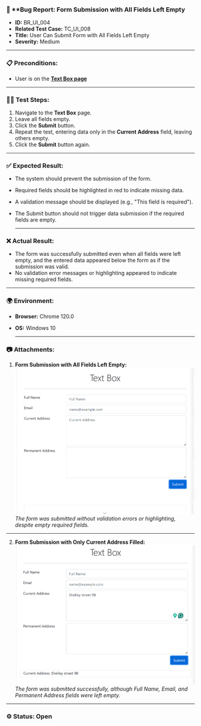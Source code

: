 ### 🐞 **Bug Report: Form Submission with All Fields Left Empty

- **ID:** BR_UI_004
- **Related Test Case:** TC_UI_008 
- **Title:** User Can Submit Form with All Fields Left Empty
- **Severity:** Medium

---

### 📋 **Preconditions:**
- User is on the [**Text Box page**](https://demoqa.com/text-box)
  
---

### 🚶‍♂️ **Test Steps:**  
1. Navigate to the **Text Box** page.  
2. Leave all fields empty.  
3. Click the **Submit** button.  
4. Repeat the test, entering data only in the **Current Address** field, leaving others empty.  
5. Click the **Submit** button again.

---

### ✅ **Expected Result:**
  - The system should prevent the submission of the form.
  - Required fields should be highlighted in red to indicate missing data.
  - A validation message should be displayed (e.g., "This field is required").
  - The Submit button should not trigger data submission if the required fields are empty.

    ---
    
### **❌ Actual Result:**
  - The form was successfully submitted even when all fields were left empty, and the entered data appeared below the form as if the submission was valid.
  - No validation error messages or highlighting appeared to indicate missing required fields.

---

### 🌍 **Environment:**  
- **Browser:** Chrome 120.0  
- **OS:** Windows 10

  ---
  
### 📷 **Attachments:**
1. **Form Submission with All Fields Left Empty:**  
   ![Form Submission with All Fields Left Empty](https://github.com/Liubov-Ukr/TestingDemoQA/blob/main/Screenshots/BR_UI_004_%20Form_Submission_with_All_Fields_Left_Empty.png)  
   _The form was submitted without validation errors or highlighting, despite empty required fields._

---

2. **Form Submission with Only Current Address Filled:**  
   ![Form Submission with Only Current Address Filled](https://github.com/Liubov-Ukr/TestingDemoQA/blob/main/Screenshots/BR_UI_004_Form_Submission_with_Only_Current_Address_Filled.png)  
   _The form was submitted successfully, although Full Name, Email, and Permanent Address fields were left empty._

---

### ⚙️ **Status:** Open

